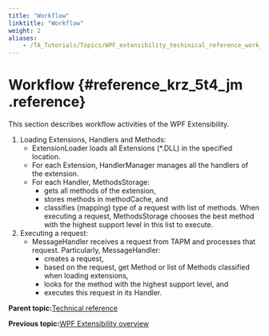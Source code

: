```yaml
--- 
title: "Workflow"
linktitle: "Workflow"
weight: 2
aliases: 
    - /TA_Tutorials/Topics/WPF_extensibility_techinical_reference_work_flow.html
---
```

# Workflow {#reference_krz_5t4_jm .reference}

This section describes workflow activities of the WPF Extensibility.

1.  Loading Extensions, Handlers and Methods:
    -   ExtensionLoader loads all Extensions \(\*.DLL\) in the specified location.
    -   For each Extension, HandlerManager manages all the handlers of the extension.
    -   For each Handler, MethodsStorage:
        -   gets all methods of the extension,
        -   stores methods in methodCache, and
        -   classifies \(mapping\) type of a request with list of methods. When executing a request, MethodsStorage chooses the best method with the highest support level in this list to execute.
2.  Executing a request:
    -   MessageHandler receives a request from TAPM and processes that request. Particularly, MessageHandler:
        -   creates a request,
        -   based on the request, get Method or list of Methods classified when loading extensions,
        -   looks for the method with the highest support level, and
        -   executes this request in its Handler.

**Parent topic:**[Technical reference](../../TA_Tutorials/Topics/WPF_extensibility_techinical_reference.html)

**Previous topic:**[WPF Extensibility overview](../../TA_Tutorials/Topics/WPF_extensibility_techinical_reference_overview.html)

